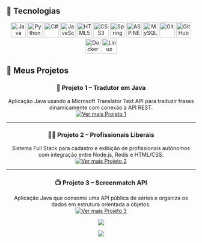 
## 🧠 Tecnologias
<div align="center">

<!-- Linguagens de programação -->
<img src="https://cdn.jsdelivr.net/gh/devicons/devicon/icons/java/java-original.svg" title="Java" width="40" />
<img src="https://cdn.jsdelivr.net/gh/devicons/devicon/icons/python/python-original.svg" title="Python" width="40" />
<img src="https://cdn.jsdelivr.net/gh/devicons/devicon/icons/csharp/csharp-original.svg" title="C#" width="40" />
<img src="https://cdn.jsdelivr.net/gh/devicons/devicon/icons/javascript/javascript-original.svg" title="JavaScript" width="40" />

<!-- Front-end -->
<img src="https://cdn.jsdelivr.net/gh/devicons/devicon/icons/html5/html5-original.svg" title="HTML5" width="40" />
<img src="https://cdn.jsdelivr.net/gh/devicons/devicon/icons/css3/css3-original.svg" title="CSS3" width="40" />

<!-- Back-end / frameworks -->
<img src="https://cdn.jsdelivr.net/gh/devicons/devicon/icons/spring/spring-original.svg" title="Spring Boot" width="40" />
<img src="https://cdn.jsdelivr.net/gh/devicons/devicon/icons/dot-net/dot-net-original.svg" title="ASP.NET" width="40" />

<!-- Banco de dados -->
<img src="https://cdn.jsdelivr.net/gh/devicons/devicon/icons/mysql/mysql-original.svg" title="MySQL" width="40" />

<!-- DevOps / ferramentas -->
<img src="https://cdn.jsdelivr.net/gh/devicons/devicon/icons/git/git-original.svg" title="Git" width="40" />
<img src="https://cdn.jsdelivr.net/gh/devicons/devicon/icons/github/github-original.svg" title="GitHub" width="40" />
<img src="https://cdn.jsdelivr.net/gh/devicons/devicon/icons/docker/docker-original.svg" title="Docker" width="40" />
<img src="https://cdn.jsdelivr.net/gh/devicons/devicon/icons/linux/linux-original.svg" title="Linux" width="40" />

</div>

## 🚀 Meus Projetos

<div align="center">

### 🎯 Projeto 1 – Tradutor em Java
Aplicação Java usando a Microsoft Translator Text API para traduzir frases dinamicamente com conexão à API REST.
<br>
<a href="https://github.com/carlosvt777/Tradutor_Projeto" target="_blank">
  <img src="https://img.shields.io/badge/Ver%20mais-gray?style=for-the-badge&logo=github" alt="Ver mais Projeto 1"/>
</a>

---

### 🧑‍💻 Projeto 2 – Profissionais Liberais
Sistema Full Stack para cadastro e exibição de profissionais autônomos com integração entre Node.js, Redis e HTML/CSS.
<br>
<a href="https://github.com/GuilhermeNobrega/ProfissionaisLiberais" target="_blank">
  <img src="https://img.shields.io/badge/Ver%20mais-gray?style=for-the-badge&logo=github" alt="Ver mais Projeto 2"/>
</a>

---

### 📺 Projeto 3 – Screenmatch API
Aplicação Java que consome uma API pública de séries e organiza os dados em estrutura orientada a objetos.
<br>
<a href="https://github.com/carlosvt777/screenmatch-sem-web" target="_blank">
  <img src="https://img.shields.io/badge/Ver%20mais-gray?style=for-the-badge&logo=github" alt="Ver mais Projeto 3"/>
</a>

</div>



<p align="center">
  <img src="https://spotify-recently-played-readme.vercel.app/api?user=zflz2l109x3a9xgk33tz47upj&count=3&width=600" />
</p>

<p align="center">
  <img src="https://github-readme-stats.vercel.app/api/top-langs/?username=carlosvt777&hide=html&layout=compact&theme=default" />
</p>

